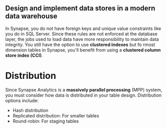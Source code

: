 ## Design and implement data stores in a modern data warehouse 

In Synapse, you do not have foreign keys and unique value constraints like you do in SQL Server. Since these rules are not enforced at the database layer, the jobs used to load data have more responsibility to maintain data integrity. You still have the option to use **clustered indexes** but fo rmost dimension tables in Synapse, you'll benefit from using a **clustered column store index (CCI)**.

# Distribution 
Since Synapse Analytics is a **massively parallel processing** (MPP) system, you must consider how data is distributed in your table design. Distribution options include:
- Hash distribution
- Replicated distribution: For smaller tables 
- Round-robin: For staging tables
